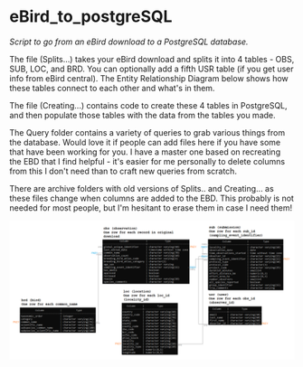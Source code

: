 # eBird_to_postgreSQL

*Script to go from an eBird download to a PostgreSQL database.* 

The file (Splits...) takes your eBird download and splits it into 4 tables - OBS, SUB, LOC, and BRD. You can optionally add a fifth USR table (if you get user info from eBird central). The Entity Relationship Diagram below shows how these tables connect to each other and what's in them.

The file (Creating...) contains code to create these 4 tables in PostgreSQL, and then populate those tables with the data from the tables you made. 

The Query folder contains a variety of queries to grab various things from the database. Would love it if people can add files here if you have some that have been working for you. I have a master one based on recreating the EBD that I find helpful - it's easier for me personally to delete columns from this I don't need than to craft new queries from scratch.

There are archive folders with old versions of Splits.. and Creating... as these files change when columns are added to the EBD. This probably is not needed for most people, but I'm hesitant to erase them in case I need them!

![erd](https://github.com/nmanich/eBird_to_postgreSQL/blob/master/ERD6.png)
